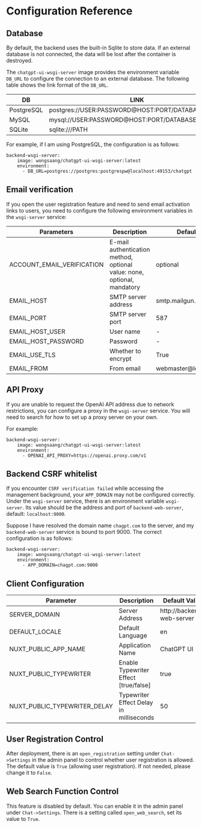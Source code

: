 # Configuration Reference

## Database

By default, the backend uses the built-in Sqlite to store data. If an external database is not connected, the data will be lost after the container is destroyed.

The `chatgpt-ui-wsgi-server` image provides the environment variable `DB_URL` to configure the connection to an external database. The following table shows the link format of the `DB_URL`.

| DB                | LINK                                             |
|----------------------|--------------------------------------------------|
| PostgreSQL           | postgres://USER:PASSWORD@HOST:PORT/DATABASE_NAME |
| MySQL                | mysql://USER:PASSWORD@HOST:PORT/DATABASE_NAME    |
| SQLite               | sqlite:///PATH                                   |

For example, if I am using PostgreSQL, the configuration is as follows:

```
backend-wsgi-server:
    image: wongsaang/chatgpt-ui-wsgi-server:latest
    environment:
      - DB_URL=postgres://postgres:postgrespw@localhost:49153/chatgpt
```

## Email verification

If you open the user registration feature and need to send email activation links to users, you need to configure the following environment variables in the `wsgi-server` service:

| Parameters                  | Description                                             | Default |
|----------------------|--------------------------------------------------|-----|
| ACCOUNT_EMAIL_VERIFICATION | E-mail authentication method, optional value: none, optional, mandatory | optional |
| EMAIL_HOST                 | SMTP server address    |  smtp.mailgun.org    |
| EMAIL_PORT                 | SMTP server port  |   587       |
| EMAIL_HOST_USER            | User name             |    -         |
| EMAIL_HOST_PASSWORD        | Password              |     -     |
| EMAIL_USE_TLS              | Whether to encrypt    |   True       |
| EMAIL_FROM                 | From email            |     webmaster@localhost  |

## API Proxy

If you are unable to request the OpenAI API address due to network restrictions, you can configure a proxy in the `wsgi-server` service. You will need to search for how to set up a proxy server on your own.

For example:

```
backend-wsgi-server:
    image: wongsaang/chatgpt-ui-wsgi-server:latest
    environment:
      - OPENAI_API_PROXY=https://openai.proxy.com/v1
```

## Backend CSRF whitelist

If you encounter `CSRF verification failed` while accessing the management background, your `APP_DOMAIN` may not be configured correctly. Under the `wsgi-server` service, there is an environment variable `wsgi-server`. Its value should be the address and port of `backend-web-server`, default: `localhost:9000`.

Suppose I have resolved the domain name `chagpt.com` to the server, and my `backend-web-server` service is bound to port 9000. The correct configuration is as follows:

```
backend-wsgi-server:
    image: wongsaang/chatgpt-ui-wsgi-server:latest
    environment:
      - APP_DOMAIN=chagpt.com:9000
```

## Client Configuration

| Parameter             | Description                                 | Default Value              |
|-----------------------|---------------------------------------------|----------------------------|
| SERVER_DOMAIN         | Server Address                              | http://backend-web-server |
| DEFAULT_LOCALE         | Default Language                           | en                        |
| NUXT_PUBLIC_APP_NAME  | Application Name                            | ChatGPT UI                 |
| NUXT_PUBLIC_TYPEWRITER| Enable Typewriter Effect [true/false]       | true                       |
| NUXT_PUBLIC_TYPEWRITER_DELAY | Typewriter Effect Delay in milliseconds | 50                         |

## User Registration Control

After deployment, there is an `open_registration` setting under `Chat->Settings` in the admin panel to control whether user registration is allowed. The default value is `True` (allowing user registration). If not needed, please change it to `False`.

## Web Search Function Control

This feature is disabled by default. You can enable it in the admin panel under `Chat->Settings`. There is a setting called `open_web_search`, set its value to `True`.